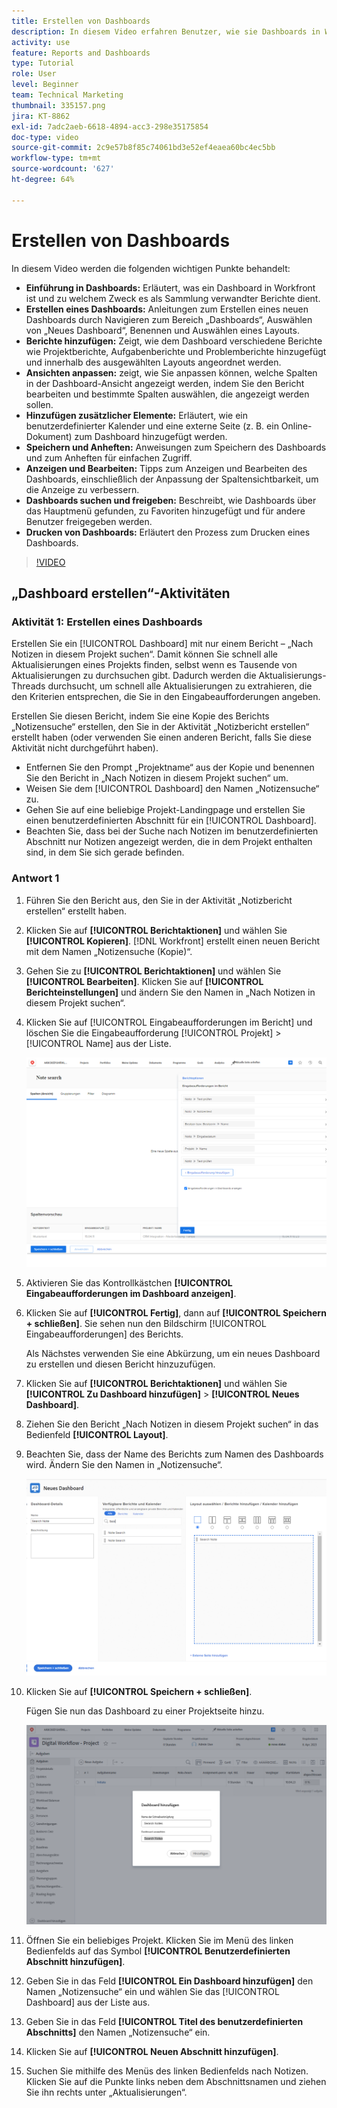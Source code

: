 ```yaml
---
title: Erstellen von Dashboards
description: In diesem Video erfahren Benutzer, wie sie Dashboards in Workfront effektiv erstellen, anpassen und verwalten können, um projektbezogene Daten zu überwachen und freizugeben.
activity: use
feature: Reports and Dashboards
type: Tutorial
role: User
level: Beginner
team: Technical Marketing
thumbnail: 335157.png
jira: KT-8862
exl-id: 7adc2aeb-6618-4894-acc3-298e35175854
doc-type: video
source-git-commit: 2c9e57b8f85c74061bd3e52ef4eaea60bc4ec5bb
workflow-type: tm+mt
source-wordcount: '627'
ht-degree: 64%

---
```


# Erstellen von Dashboards

In diesem Video werden die folgenden wichtigen Punkte behandelt:

* **Einführung in Dashboards:** Erläutert, was ein Dashboard in Workfront ist und zu welchem Zweck es als Sammlung verwandter Berichte dient. &#x200B;
* **Erstellen eines Dashboards:** Anleitungen zum Erstellen eines neuen Dashboards durch Navigieren zum Bereich „Dashboards“, Auswählen von „Neues Dashboard“, Benennen und Auswählen eines Layouts. &#x200B;
* **Berichte hinzufügen:** Zeigt, wie dem Dashboard verschiedene Berichte wie Projektberichte, Aufgabenberichte und Problemberichte hinzugefügt und innerhalb des ausgewählten Layouts angeordnet werden. &#x200B;
* **Ansichten anpassen:** zeigt, wie Sie anpassen können, welche Spalten in der Dashboard-Ansicht angezeigt werden, indem Sie den Bericht bearbeiten und bestimmte Spalten auswählen, die angezeigt werden sollen. &#x200B;
* **Hinzufügen zusätzlicher Elemente:** Erläutert, wie ein benutzerdefinierter Kalender und eine externe Seite (z. B. ein Online-Dokument) zum Dashboard hinzugefügt werden. &#x200B;
* **Speichern und Anheften:** Anweisungen zum Speichern des Dashboards und zum Anheften für einfachen Zugriff. &#x200B;
* **Anzeigen und Bearbeiten:** Tipps zum Anzeigen und Bearbeiten des Dashboards, einschließlich der Anpassung der Spaltensichtbarkeit, um die Anzeige zu verbessern. &#x200B;
* **Dashboards suchen und freigeben:** Beschreibt, wie Dashboards über das Hauptmenü gefunden, zu Favoriten hinzugefügt und für andere Benutzer freigegeben werden. &#x200B;
* **Drucken von Dashboards:** Erläutert den Prozess zum Drucken eines Dashboards. &#x200B;


>[!VIDEO](https://video.tv.adobe.com/v/335157/?quality=12&learn=on)


## „Dashboard erstellen“-Aktivitäten

### Aktivität 1: Erstellen eines Dashboards

Erstellen Sie ein [!UICONTROL Dashboard] mit nur einem Bericht – „Nach Notizen in diesem Projekt suchen“. Damit können Sie schnell alle Aktualisierungen eines Projekts finden, selbst wenn es Tausende von Aktualisierungen zu durchsuchen gibt. Dadurch werden die Aktualisierungs-Threads durchsucht, um schnell alle Aktualisierungen zu extrahieren, die den Kriterien entsprechen, die Sie in den Eingabeaufforderungen angeben.

Erstellen Sie diesen Bericht, indem Sie eine Kopie des Berichts „Notizensuche“ erstellen, den Sie in der Aktivität „Notizbericht erstellen“ erstellt haben (oder verwenden Sie einen anderen Bericht, falls Sie diese Aktivität nicht durchgeführt haben).

* Entfernen Sie den Prompt „Projektname“ aus der Kopie und benennen Sie den Bericht in „Nach Notizen in diesem Projekt suchen“ um.
* Weisen Sie dem [!UICONTROL Dashboard] den Namen „Notizensuche“ zu.
* Gehen Sie auf eine beliebige Projekt-Landingpage und erstellen Sie einen benutzerdefinierten Abschnitt für ein [!UICONTROL Dashboard].
* Beachten Sie, dass bei der Suche nach Notizen im benutzerdefinierten Abschnitt nur Notizen angezeigt werden, die in dem Projekt enthalten sind, in dem Sie sich gerade befinden.

### Antwort 1

1. Führen Sie den Bericht aus, den Sie in der Aktivität „Notizbericht erstellen“ erstellt haben.
1. Klicken Sie auf **[!UICONTROL Berichtaktionen]** und wählen Sie **[!UICONTROL Kopieren]**. [!DNL Workfront] erstellt einen neuen Bericht mit dem Namen „Notizensuche (Kopie)“.
1. Gehen Sie zu **[!UICONTROL Berichtaktionen]** und wählen Sie **[!UICONTROL Bearbeiten]**. Klicken Sie auf **[!UICONTROL Berichteinstellungen]** und ändern Sie den Namen in „Nach Notizen in diesem Projekt suchen“.
1. Klicken Sie auf [!UICONTROL Eingabeaufforderungen im Bericht] und löschen Sie die Eingabeaufforderung [!UICONTROL Projekt] > [!UICONTROL Name] aus der Liste.

   ![Ein Screenshot des Bildschirms zum Erstellen eines neuen Dashboards](assets/edit-report-prompts.png)

1. Aktivieren Sie das Kontrollkästchen **[!UICONTROL Eingabeaufforderungen im Dashboard anzeigen]**.
1. Klicken Sie auf **[!UICONTROL Fertig]**, dann auf **[!UICONTROL Speichern + schließen]**. Sie sehen nun den Bildschirm [!UICONTROL Eingabeaufforderungen] des Berichts.

   Als Nächstes verwenden Sie eine Abkürzung, um ein neues Dashboard zu erstellen und diesen Bericht hinzuzufügen.

1. Klicken Sie auf **[!UICONTROL Berichtaktionen]** und wählen Sie **[!UICONTROL Zu Dashboard hinzufügen]** > **[!UICONTROL Neues Dashboard]**.
1. Ziehen Sie den Bericht „Nach Notizen in diesem Projekt suchen“ in das Bedienfeld **[!UICONTROL Layout]**.
1. Beachten Sie, dass der Name des Berichts zum Namen des Dashboards wird. Ändern Sie den Namen in „Notizensuche“.

   ![Ein Screenshot des Bildschirms zum Erstellen eines neuen Dashboards](assets/create-dashboard.png)

1. Klicken Sie auf **[!UICONTROL Speichern + schließen]**.

   Fügen Sie nun das Dashboard zu einer Projektseite hinzu.

   ![Ein Screenshot des Bildschirms zum Erstellen eines neuen Dashboards](assets/add-custom-section.png)

1. Öffnen Sie ein beliebiges Projekt. Klicken Sie im Menü des linken Bedienfelds auf das Symbol **[!UICONTROL Benutzerdefinierten Abschnitt hinzufügen]**.
1. Geben Sie in das Feld **[!UICONTROL Ein Dashboard hinzufügen]** den Namen „Notizensuche“ ein und wählen Sie das [!UICONTROL Dashboard] aus der Liste aus.
1. Geben Sie in das Feld **[!UICONTROL Titel des benutzerdefinierten Abschnitts]** den Namen „Notizensuche“ ein.
1. Klicken Sie auf **[!UICONTROL Neuen Abschnitt hinzufügen]**.
1. Suchen Sie mithilfe des Menüs des linken Bedienfelds nach Notizen. Klicken Sie auf die Punkte links neben dem Abschnittsnamen und ziehen Sie ihn rechts unter „Aktualisierungen“.
